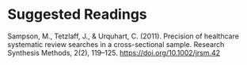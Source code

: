 # Suggested Readings

Sampson, M., Tetzlaff, J., & Urquhart, C. (2011). Precision of healthcare systematic review searches in a cross-sectional sample. Research Synthesis Methods, 2(2), 119–125. https://doi.org/10.1002/jrsm.42
